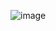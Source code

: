 ![image](https://user-images.githubusercontent.com/60442877/213938281-fab79483-c384-4e6f-94c6-2fc7bf30a36a.png)
